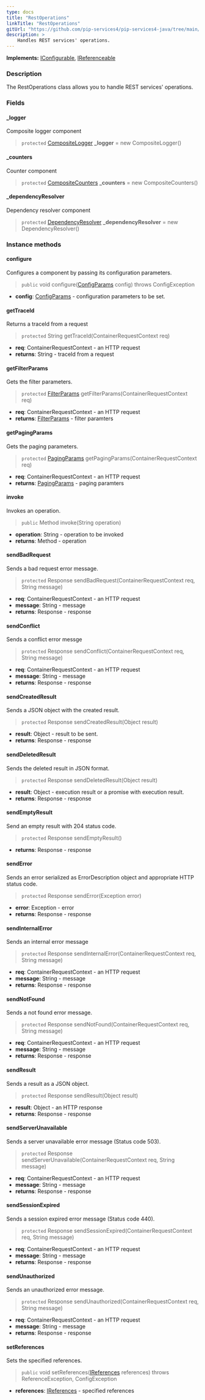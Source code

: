 ```yaml
---
type: docs
title: "RestOperations"
linkTitle: "RestOperations"
gitUrl: "https://github.com/pip-services4/pip-services4-java/tree/main/pip-services4-http-java"
description: >
    Handles REST services' operations.
---
```


**Implements:** [IConfigurable](../../../components/config/iconfigurable), [IReferenceable](../../../components/refer/ireferenceable)

### Description

The RestOperations class allows you to handle REST services' operations.

### Fields

<span class="hide-title-link">

#### _logger
Composite logger component
> `protected` [CompositeLogger](../../../observability/log/composite_logger) **_logger** = new CompositeLogger()

#### _counters
Counter component
> `protected` [CompositeCounters](../../../observability/count/composite_counters) **_counters** = new CompositeCounters()

#### _dependencyResolver
Dependency resolver component
> `protected` [DependencyResolver](../../../components/refer/dependency_resolver) **_dependencyResolver** = new DependencyResolver()

</span>


### Instance methods

#### configure
Configures a component by passing its configuration parameters.

> `public` void configure([ConfigParams](../../../components/config/config_params) config) throws ConfigException

- **config**: [ConfigParams](../../../components/config/config_params) - configuration parameters to be set.


#### getTraceId
Returns a traceId from a request

> `protected` String getTraceId(ContainerRequestContext req)

- **req**: ContainerRequestContext - an HTTP request
- **returns**: String - traceId from a request


#### getFilterParams
Gets the filter parameters.

>  `protected` [FilterParams](../../../data/query/filter_params) getFilterParams(ContainerRequestContext req)

- **req**: ContainerRequestContext - an HTTP request
- **returns**: [FilterParams](../../../data/query/filter_params) - filter paramters

#### getPagingParams
Gets the paging parameters.

>  `protected` [PagingParams](../../../data/query/paging_params) getPagingParams(ContainerRequestContext req)

- **req**: ContainerRequestContext - an HTTP request
- **returns**: [PagingParams](../../../data/query/paging_params) - paging paramters


#### invoke
Invokes an operation.

> `public` Method invoke(String operation)

- **operation**: String - operation to be invoked
- **returns**: Method - operation


#### sendBadRequest
Sends a bad request error message.

> `protected` Response sendBadRequest(ContainerRequestContext req, String message)

- **req**: ContainerRequestContext - an HTTP request
- **message**: String - message
- **returns**: Response - response

#### sendConflict
Sends a conflict error messge

> `protected` Response sendConflict(ContainerRequestContext req, String message)

- **req**: ContainerRequestContext - an HTTP request
- **message**: String - message
- **returns**: Response - response

#### sendCreatedResult
Sends a JSON object with the created result.

> `protected` Response sendCreatedResult(Object result)

- **result**: Object - result to be sent.
- **returns**: Response - response

#### sendDeletedResult
Sends the deleted result in JSON format.

> `protected` Response sendDeletedResult(Object result) 

- **result**: Object - execution result or a promise with execution result.
- **returns**: Response - response

#### sendEmptyResult
Send an empty result with 204 status code.

> `protected` Response sendEmptyResult()

- **returns**: Response - response

#### sendError
Sends an error serialized as ErrorDescription object and appropriate HTTP status code.

> `protected` Response sendError(Exception error)

- **error**: Exception - error
- **returns**: Response - response

#### sendInternalError
Sends an internal error message

> `protected` Response sendInternalError(ContainerRequestContext req, String message)

- **req**: ContainerRequestContext - an HTTP request
- **message**: String - message
- **returns**: Response - response

#### sendNotFound
Sends a not found error message.

> `protected` Response sendNotFound(ContainerRequestContext req, String message)

- **req**: ContainerRequestContext - an HTTP request
- **message**: String - message
- **returns**: Response - response

#### sendResult
Sends a result as a JSON object.

> `protected` Response sendResult(Object result)

- **result**: Object - an HTTP response
- **returns**: Response - response


#### sendServerUnavailable
Sends a server unavailable error message (Status code 503).

> `protected` Response sendServerUnavailable(ContainerRequestContext req, String message)

- **req**: ContainerRequestContext - an HTTP request
- **message**: String - message
- **returns**: Response - response


#### sendSessionExpired
Sends a session expired error message (Status code 440).

> `protected` Response sendSessionExpired(ContainerRequestContext req, String message)

- **req**: ContainerRequestContext - an HTTP request
- **message**: String - message
- **returns**: Response - response


#### sendUnauthorized
Sends an unauthorized error message.

> `protected` Response sendUnauthorized(ContainerRequestContext req, String message)

- **req**: ContainerRequestContext - an HTTP request
- **message**: String - message
- **returns**: Response - response


#### setReferences
Sets the specified references.

> `public` void setReferences([IReferences](../../../components/refer/ireferences) references) throws ReferenceException, ConfigException

- **references**: [IReferences](../../../components/refer/ireferences) - specified references
